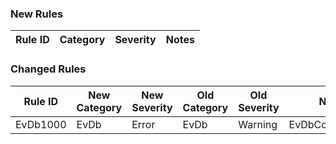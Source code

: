 ﻿### New Rules

Rule ID   | Category | Severity | Notes
----------|----------|----------|--------------------


### Changed Rules

Rule ID | New Category | New Severity | Old Category | Old Severity | Notes
--------|--------------|--------------|--------------|--------------|-------
EvDb1000 | EvDb | Error | EvDb | Warning | EvDbCoreAnalyzer